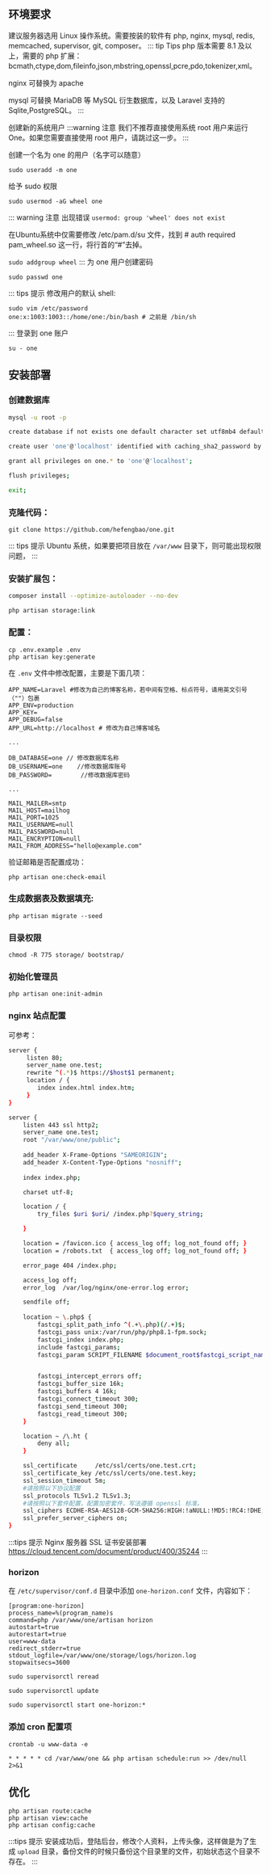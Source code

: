 ## 环境要求

建议服务器选用 Linux 操作系统。需要按装的软件有 php, nginx, mysql, redis, memcached, supervisor, git, composer。
::: tip Tips
php 版本需要 8.1 及以上，需要的 php 扩展：bcmath,ctype,dom,fileinfo,json,mbstring,openssl,pcre,pdo,tokenizer,xml。

nginx 可替换为 apache

mysql 可替换 MariaDB 等 MySQL 衍生数据库，以及 Laravel 支持的 Sqlite,PostgreSQL。
:::

创建新的系统用户
:::warning 注意
我们不推荐直接使用系统 root 用户来运行 One。如果您需要直接使用 root 用户，请跳过这一步。
:::

创建一个名为 one 的用户（名字可以随意）

```shell
sudo useradd -m one
```

给予 sudo 权限

```shell
sudo usermod -aG wheel one
```

::: warning 注意
出现错误 `usermod: group 'wheel' does not exist`

在Ubuntu系统中仅需要修改 /etc/pam.d/su 文件，找到 # auth required pam_wheel.so 这一行，将行首的“#”去掉。

`sudo addgroup wheel`
:::
为 one 用户创建密码

```shell
sudo passwd one
```

::: tips 提示
修改用户的默认 shell:

```shell
sudo vim /etc/password
one:x:1003:1003::/home/one:/bin/bash # 之前是 /bin/sh
```

:::
登录到 one 账户

```shell
su - one
```

## 安装部署

### 创建数据库

```bash
mysql -u root -p

create database if not exists one default character set utf8mb4 default collate utf8mb4_general_ci;

create user 'one'@'localhost' identified with caching_sha2_password by '密码';  # 密码自行定义

grant all privileges on one.* to 'one'@'localhost';

flush privileges;

exit;
```

### 克隆代码：

```
git clone https://github.com/hefengbao/one.git
````

::: tips 提示
Ubuntu 系统，如果要把项目放在 `/var/www` 目录下，则可能出现权限问题，
:::

### 安装扩展包：

```bash
composer install --optimize-autoloader --no-dev
```

```shell
php artisan storage:link
```

### 配置：

```
cp .env.example .env
php artisan key:generate
```

在 `.env` 文件中修改配置，主要是下面几项：

```
APP_NAME=Laravel #修改为自己的博客名称，若中间有空格、标点符号，请用英文引号（""）包裹
APP_ENV=production
APP_KEY=
APP_DEBUG=false
APP_URL=http://localhost # 修改为自己博客域名

...

DB_DATABASE=one // 修改数据库名称
DB_USERNAME=one    //修改数据库账号
DB_PASSWORD=        //修改数据库密码

...

MAIL_MAILER=smtp
MAIL_HOST=mailhog 
MAIL_PORT=1025
MAIL_USERNAME=null
MAIL_PASSWORD=null
MAIL_ENCRYPTION=null
MAIL_FROM_ADDRESS="hello@example.com"

```

验证邮箱是否配置成功：

```shell
php artisan one:check-email
```

### 生成数据表及数据填充:

```
php artisan migrate --seed
```

### 目录权限

```
chmod -R 775 storage/ bootstrap/
```

### 初始化管理员

```shell
php artisan one:init-admin
```

### nginx 站点配置

可参考：

```bash
server {
     listen 80;
     server_name one.test;
     rewrite ^(.*)$ https://$host$1 permanent;
     location / {
        index index.html index.htm;
     }
}

server {
    listen 443 ssl http2;
    server_name one.test;
    root "/var/www/one/public";
    
    add_header X-Frame-Options "SAMEORIGIN";
    add_header X-Content-Type-Options "nosniff";
    
    index index.php;

    charset utf-8;

    location / {
        try_files $uri $uri/ /index.php?$query_string;

    }

    location = /favicon.ico { access_log off; log_not_found off; }
    location = /robots.txt  { access_log off; log_not_found off; }

    error_page 404 /index.php;

    access_log off;
    error_log  /var/log/nginx/one-error.log error;

    sendfile off;
    
    location ~ \.php$ {
        fastcgi_split_path_info ^(.+\.php)(/.+)$;
        fastcgi_pass unix:/var/run/php/php8.1-fpm.sock;
        fastcgi_index index.php;
        include fastcgi_params;
        fastcgi_param SCRIPT_FILENAME $document_root$fastcgi_script_name;


        fastcgi_intercept_errors off;
        fastcgi_buffer_size 16k;
        fastcgi_buffers 4 16k;
        fastcgi_connect_timeout 300;
        fastcgi_send_timeout 300;
        fastcgi_read_timeout 300;
    }

    location ~ /\.ht {
        deny all;
    }

    ssl_certificate     /etc/ssl/certs/one.test.crt;
    ssl_certificate_key /etc/ssl/certs/one.test.key;
    ssl_session_timeout 5m;
    #请按照以下协议配置
    ssl_protocols TLSv1.2 TLSv1.3; 
    #请按照以下套件配置，配置加密套件，写法遵循 openssl 标准。
    ssl_ciphers ECDHE-RSA-AES128-GCM-SHA256:HIGH:!aNULL:!MD5:!RC4:!DHE; 
    ssl_prefer_server_ciphers on;
}
```

:::tips 提示
Nginx 服务器 SSL 证书安装部署 https://cloud.tencent.com/document/product/400/35244
:::

### horizon

在 `/etc/supervisor/conf.d` 目录中添加 `one-horizon.conf` 文件，内容如下：

```shell
[program:one-horizon]
process_name=%(program_name)s
command=php /var/www/one/artisan horizon
autostart=true
autorestart=true
user=www-data
redirect_stderr=true
stdout_logfile=/var/www/one/storage/logs/horizon.log
stopwaitsecs=3600
```

```shell
sudo supervisorctl reread

sudo supervisorctl update

sudo supervisorctl start one-horizon:*
```

### 添加 cron 配置项

```shell
crontab -u www-data -e
```

```shell
* * * * * cd /var/www/one && php artisan schedule:run >> /dev/null 2>&1
```

## 优化

```shell
php artisan route:cache
php artisan view:cache
php artisan config:cache
```

:::tips 提示
安装成功后，登陆后台，修改个人资料，上传头像，这样做是为了生成 `upload` 目录，备份文件的时候只备份这个目录里的文件，初始状态这个目录不存在。
:::
